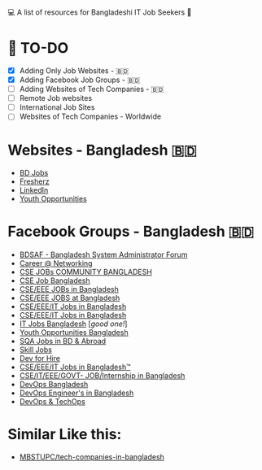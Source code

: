 💻 A list of resources for Bangladeshi IT Job Seekers 💼

# 📝 TO-DO

- [x] Adding Only Job Websites - 🇧🇩
- [x] Adding Facebook Job Groups - 🇧🇩
- [ ] Adding Websites of Tech Companies - 🇧🇩
- [ ] Remote Job websites
- [ ] International Job Sites
- [ ] Websites of Tech Companies - Worldwide   

# Websites - Bangladesh 🇧🇩

- [BD Jobs](https://bdjobs.com/)
- [Fresherz](https://fresherz.xyz/)
- [LinkedIn](https://www.linkedin.com)
- [Youth Opportunities](https://bangla.youthop.com/)


# Facebook Groups - Bangladesh 🇧🇩

- [BDSAF - Bangladesh System Administrator Forum](https://www.facebook.com/groups/BDSysAdmin/)
- [Career @ Networking](https://www.facebook.com/groups/donetworking)
- [CSE JOBs COMMUNITY BANGLADESH](https://www.facebook.com/groups/2081362125494526?sorting_setting=CHRONOLOGICAL)
- [CSE Job Bangladesh](https://www.facebook.com/groups/371119246626471?sorting_setting=CHRONOLOGICAL)
- [CSE/EEE JOBs in Bangladesh](https://www.facebook.com/groups/eee.cse?sorting_setting=CHRONOLOGICAL)
- [CSE/EEE JOBS at Bangladesh](https://www.facebook.com/groups/263561763818649?sorting_setting=CHRONOLOGICAL)
- [CSE/EEE/IT Jobs in Bangladesh](https://www.facebook.com/groups/161616437580654?sorting_setting=CHRONOLOGICAL)
- [CSE/EEE/IT Jobs in Bangladesh](https://www.facebook.com/groups/cse.eee.it?sorting_setting=CHRONOLOGICAL)
- [IT Jobs Bangladesh](https://www.facebook.com/groups/itjobsbd?sorting_setting=CHRONOLOGICAL) [*good one!*]
- [Youth Opportunities Bangladesh](https://www.facebook.com/groups/YOBangladesh?sorting_setting=CHRONOLOGICAL)
- [SQA Jobs in BD & Abroad](https://www.facebook.com/groups/2413768042260251?sorting_setting=CHRONOLOGICAL)
- [Skill Jobs](https://www.facebook.com/groups/jobsbd.combd?sorting_setting=CHRONOLOGICAL)
- [Dev for Hire](https://www.facebook.com/groups/devforhire?sorting_setting=CHRONOLOGICAL)
- [CSE/EEE/IT Jobs in Bangladesh™](https://www.facebook.com/groups/EEECSEIT?sorting_setting=CHRONOLOGICAL)
- [CSE/IT/EEE/GOVT- JOB/Internship in Bangladesh](https://www.facebook.com/groups/270647179796761?sorting_setting=CHRONOLOGICAL)
- [DevOps Bangladesh](https://www.facebook.com/groups/devopsgrp?sorting_setting=CHRONOLOGICAL)
- [DevOps Engineer's in Bangladesh](https://www.facebook.com/groups/796972597323792?sorting_setting=CHRONOLOGICAL)
- [DevOps & TechOps](https://www.facebook.com/groups/bd.sysops.devops?sorting_setting=CHRONOLOGICAL)


# Similar Like this:

- [MBSTUPC/tech-companies-in-bangladesh](https://github.com/MBSTUPC/tech-companies-in-bangladesh)
